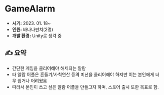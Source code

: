 # GameAlarm
- **시기:** 2023. 01. 18~
- **인원:** 바나나펀치(2명)
- **개발 환경:** Unity로 생각 중

## ✍️ 요약
- 간단한 게임을 클리어해야 해제되는 알람
- 타 알람 어플은 흔들기/사칙연산 등의 미션을 클리어해야 하지만 이는 본인에게 너무 쉽거나 어려웠음
- 따라서 본인이 쓰고 싶은 알람 어플을 만들고자 하며, 스토어 출시 또한 목표로 함.
